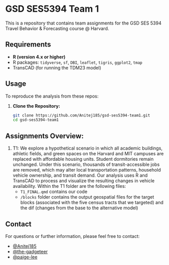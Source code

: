 # GSD SES5394 Team 1
This is a repository that contains team assignments for the GSD SES 5394 Travel Behavior & Forecasting course @ Harvard.

## Requirements
- **R (version 4.x or higher)**
- R packages: `tidyverse`, `sf`, `DBI`, `leaflet`, `tigris`, `ggplot2`, `tmap`
- TransCAD (for running the TDM23 model)

## Usage
To reproduce the analysis from these repos:
1. **Clone the Repository:**  
   ```bash
   git clone https://github.com/Anitej185/gsd-ses5394-team1.git
   cd gsd-ses5394-team1

## Assignments Overview:
1. T1: We explore a hypothetical scenario in which all academic buildings, athletic fields, and green spaces on the Harvard and MIT campuses are replaced with affordable housing units. Student dormitories remain unchanged. Under this scenario, thousands of transit-accessible jobs are removed, which may alter local transportation patterns, household vehicle ownership, and transit demand. Our analysis uses R and TransCAD to process and visualize the resulting changes in vehicle availability. Within the T1 folder are the following files:
   - `T1_FINAL.qmd` contains our code
   - `/blocks` folder contains the output geospatial files for the target blocks (associated with the five census tracts that we targeted) and the dif (changes from the base to the alternative model) 

## Contact
For questions or further information, please feel free to contact:
- [@Anitej185](https://github.com/Anitej185)
- [@the-gadgeteer](https://github.com/the-gadgeteer)
- [@paige-lee](https://github.com/paige-lee)
